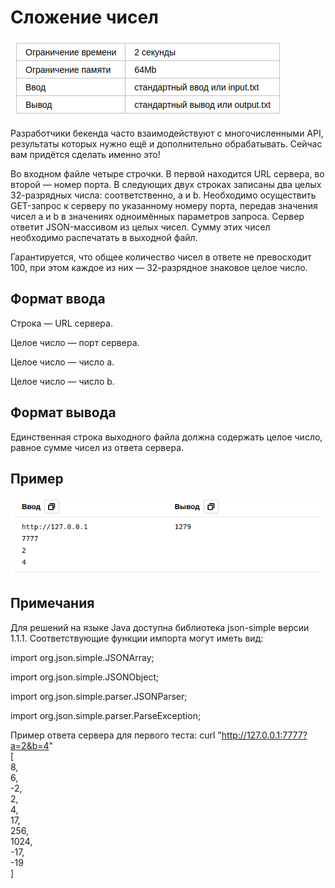 # Сложение чисел

![img.png](img.png)

Разработчики бекенда часто взаимодействуют с многочисленными API, результаты которых нужно
ещё и дополнительно обрабатывать. Сейчас вам придётся сделать именно это!

Во входном файле четыре строчки. В первой находится URL сервера, во второй — номер порта.
В следующих двух строках записаны два целых 32-разрядных числа: соответственно, a и b.
Необходимо осуществить GET-запрос к серверу по указанному номеру порта, передав значения 
чисел a и b в значениях одноимённых параметров запроса. Сервер ответит JSON-массивом из
целых чисел. Сумму этих чисел необходимо распечатать в выходной файл.

Гарантируется, что общее количество чисел в ответе не превосходит 100, при этом каждое 
из них — 32-разрядное знаковое целое число.

## Формат ввода

Строка — URL сервера.

Целое число — порт сервера.

Целое число — число a.

Целое число — число b.

## Формат вывода

Единственная строка выходного файла должна содержать целое число, равное сумме чисел из ответа сервера. 

## Пример

![img_1.png](img_1.png)

## Примечания

Для решений на языке Java доступна библиотека json-simple версии 1.1.1. Соответствующие 
функции импорта могут иметь вид:

import org.json.simple.JSONArray;  

import org.json.simple.JSONObject;  

import org.json.simple.parser.JSONParser;  

import org.json.simple.parser.ParseException;

Пример ответа сервера для первого теста:
curl "http://127.0.0.1:7777?a=2&b=4"  
[  
8,  
6,  
-2,  
2,  
4,  
17,  
256,  
1024,  
-17,  
-19  
]
